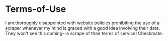 # Terms-of-Use
I am thoroughly disappointed with website policies prohibiting the use of a scraper whenever my mind is graced with a good idea involving their data. They won't see this coming--a scrape of their terms of service! Checkmate.
